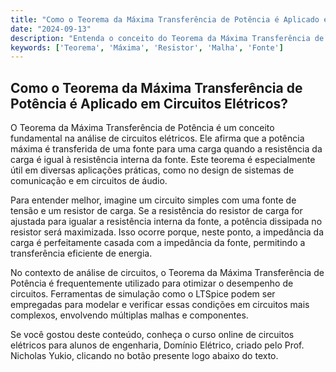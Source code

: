 ```yaml
---
title: "Como o Teorema da Máxima Transferência de Potência é Aplicado em Circuitos Elétricos?"
date: "2024-09-13"
description: "Entenda o conceito do Teorema da Máxima Transferência de Potência e sua aplicação em circuitos elétricos."
keywords: ['Teorema', 'Máxima', 'Resistor', 'Malha', 'Fonte']
---
```


## Como o Teorema da Máxima Transferência de Potência é Aplicado em Circuitos Elétricos?

O Teorema da Máxima Transferência de Potência é um conceito fundamental na análise de circuitos elétricos. Ele afirma que a potência máxima é transferida de uma fonte para uma carga quando a resistência da carga é igual à resistência interna da fonte. Este teorema é especialmente útil em diversas aplicações práticas, como no design de sistemas de comunicação e em circuitos de áudio.

Para entender melhor, imagine um circuito simples com uma fonte de tensão e um resistor de carga. Se a resistência do resistor de carga for ajustada para igualar a resistência interna da fonte, a potência dissipada no resistor será maximizada. Isso ocorre porque, neste ponto, a impedância da carga é perfeitamente casada com a impedância da fonte, permitindo a transferência eficiente de energia.

No contexto de análise de circuitos, o Teorema da Máxima Transferência de Potência é frequentemente utilizado para otimizar o desempenho de circuitos. Ferramentas de simulação como o LTSpice podem ser empregadas para modelar e verificar essas condições em circuitos mais complexos, envolvendo múltiplas malhas e componentes.

Se você gostou deste conteúdo, conheça o curso online de circuitos elétricos para alunos de engenharia, Domínio Elétrico, criado pelo Prof. Nicholas Yukio, clicando no botão presente logo abaixo do texto.